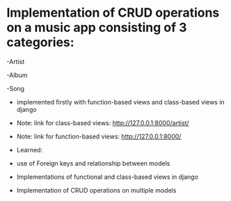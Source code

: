 # Implementation of CRUD operations on a music app consisting of 3 categories:

-Artist

-Album 

-Song 

- implemented firstly with function-based views and class-based views in django

- Note: link for class-based views:
        http://127.0.0.1:8000/artist/
- Note: link for function-based views:
        http://127.0.0.1:8000/

- Learned:
- use of Foreign keys and relationship between models
- Implementations of functional and class-based views in django 
- Implementation of CRUD operations on multiple models
